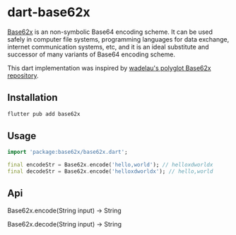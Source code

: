# dart-base62x

[Base62x](https://ieeexplore.ieee.org/document/6020065/?arnumber=6020065) is an non-symbolic Base64 encoding scheme. It can be used safely in computer file systems, programming languages for data exchange, internet communication systems, etc, and it is an ideal substitute and successor of many variants of Base64 encoding scheme.


This dart implementation was inspired by [wadelau's polyglot Base62x repository](https://github.com/wadelau/Base62x).

## Installation

```bash
flutter pub add base62x
```

## Usage

```dart
import 'package:base62x/base62x.dart';

final encodeStr = Base62x.encode('hello,world'); // helloxdworldx
final decodeStr = Base62x.encode('helloxdworldx'); // hello,world
```

## Api

Base62x.encode(String input) -> String

Base62x.decode(String input) -> String